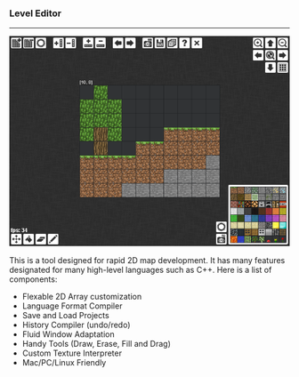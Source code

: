 ### Level Editor ###
---------------

![Screenshot](content/graphics/screenshot.png)

This is a tool designed for rapid 2D map development. It has many features designated for many high-level languages such as C++. Here is a list of components:

  - Flexable 2D Array customization
  - Language Format Compiler
  - Save and Load Projects
  - History Compiler (undo/redo)
  - Fluid Window Adaptation
  - Handy Tools (Draw, Erase, Fill and Drag)
  - Custom Texture Interpreter
  - Mac/PC/Linux Friendly